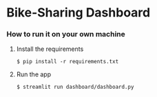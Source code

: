 # Bike-Sharing Dashboard

### How to run it on your own machine

1. Install the requirements

   ```
   $ pip install -r requirements.txt
   ```

2. Run the app

   ```
   $ streamlit run dashboard/dashboard.py
   ```
